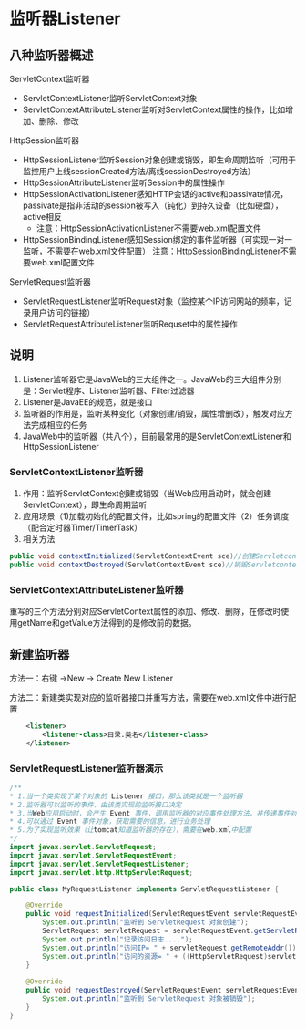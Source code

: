 # 监听器Listener

## 八种监听器概述

ServletContext监听器

* ServletContextListener监听ServletContext对象
* ServletContextAttributeListener监听对ServletContext属性的操作，比如增加、删除、修改

HttpSession监听器

* HttpSessionListener监听Session对象创建或销毁，即生命周期监听（可用于监控用户上线sessionCreated方法/离线sessionDestroyed方法）
* HttpSessionAttributeListener监听Session中的属性操作
* HttpSessionActivationListener感知HTTP会话的active和passivate情况，passivate是指非活动的session被写入（钝化）到持久设备（比如硬盘），active相反
  * 注意：HttpSessionActivationListener不需要web.xml配置文件
* HttpSessionBindingListener感知Session绑定的事件监听器（可实现一对一监听，不需要在web.xml文件配置）
  注意：HttpSessionBindingListener不需要web.xml配置文件

ServletRequest监听器

* ServletRequestListener监听Request对象（监控某个IP访问网站的频率，记录用户访问的链接）
* ServletRequestAttributeListener监听Requset中的属性操作

## 说明

1. Listener监听器它是JavaWeb的三大组件之一。JavaWeb的三大组件分别是：Servlet程序、Listener监听器、Filter过滤器
2. Listener是JavaEE的规范，就是接口
3. 监听器的作用是，监听某种变化（对象创建/销毁，属性增删改），触发对应方法完成相应的任务
4. JavaWeb中的监听器（共八个），目前最常用的是ServletContextListener和HttpSessionListener

### ServletContextListener监听器

1. 作用：监听ServletContext创建或销毁（当Web应用启动时，就会创建ServletContext），即生命周期监听
2. 应用场景（1)加载初始化的配置文件，比如spring的配置文件（2）任务调度（配合定时器Timer/TimerTask）
3. 相关方法

```java
public void contextInitialized(ServletContextEvent sce)//创建Servletcontext时触发void
public void contextDestroyed(ServletContextEvent sce)//销毁Servletcontext时
```

### ServletContextAttributeListener监听器

重写的三个方法分别对应ServletContext属性的添加、修改、删除，在修改时使用getName和getValue方法得到的是修改前的数据。

## 新建监听器

方法一：右键 ->New -> Create New Listener

方法二：新建类实现对应的监听器接口并重写方法，需要在web.xml文件中进行配置

```xml
    <listener>
        <listener-class>目录.类名</listener-class>
    </listener>
```

### ServletRequestListener监听器演示

```java
/**
* 1.当一个类实现了某个对象的 Listener 接口，那么该类就是一个监听器
* 2.监听器可以监听的事件，由该类实现的监听接口决定
* 3.当Web应用启动时，会产生 Event 事件，调用监听器的对应事件处理方法，并传递事件对象
* 4.可以通过 Event 事件对象，获取需要的信息，进行业务处理
* 5.为了实现监听效果（让tomcat知道监听器的存在），需要在web.xml中配置
*/
import javax.servlet.ServletRequest;
import javax.servlet.ServletRequestEvent;
import javax.servlet.ServletRequestListener;
import javax.servlet.http.HttpServletRequest;

public class MyRequestListener implements ServletRequestListener {

    @Override
    public void requestInitialized(ServletRequestEvent servletRequestEvent) {
        System.out.println("监听到 ServletRequest 对象创建");
        ServletRequest servletRequest = servletRequestEvent.getServletRequest();
        System.out.println("记录访问日志....");
        System.out.println("访问IP= " + servletRequest.getRemoteAddr());
        System.out.println("访问的资源= " + ((HttpServletRequest)servletRequest).getRequestURL());
    }
    
    @Override
    public void requestDestroyed(ServletRequestEvent servletRequestEvent) {
        System.out.println("监听到 ServletRequest 对象被销毁");
    }
}
```

